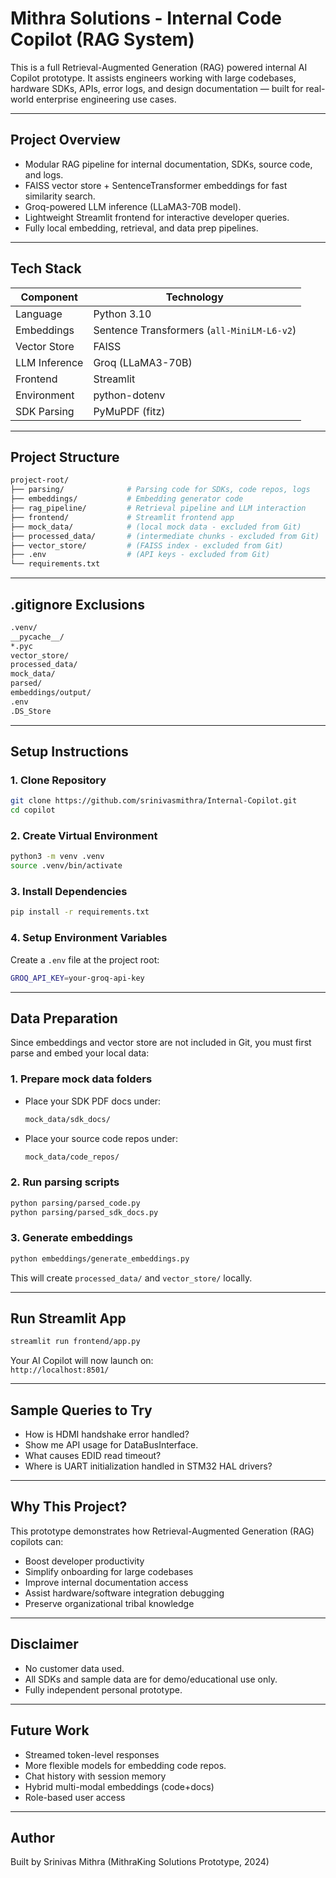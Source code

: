 
# Mithra Solutions - Internal Code Copilot (RAG System)

This is a full Retrieval-Augmented Generation (RAG) powered internal AI Copilot prototype. It assists engineers working with large codebases, hardware SDKs, APIs, error logs, and design documentation — built for real-world enterprise engineering use cases.

---

## Project Overview

- Modular RAG pipeline for internal documentation, SDKs, source code, and logs.
- FAISS vector store + SentenceTransformer embeddings for fast similarity search.
- Groq-powered LLM inference (LLaMA3-70B model).
- Lightweight Streamlit frontend for interactive developer queries.
- Fully local embedding, retrieval, and data prep pipelines.

---

## Tech Stack

| Component | Technology |
|-----------|------------|
| Language | Python 3.10 |
| Embeddings | Sentence Transformers (`all-MiniLM-L6-v2`) |
| Vector Store | FAISS |
| LLM Inference | Groq (LLaMA3-70B) |
| Frontend | Streamlit |
| Environment | python-dotenv |
| SDK Parsing | PyMuPDF (fitz) |

---

## Project Structure

```bash
project-root/
├── parsing/              # Parsing code for SDKs, code repos, logs
├── embeddings/           # Embedding generator code
├── rag_pipeline/         # Retrieval pipeline and LLM interaction
├── frontend/             # Streamlit frontend app
├── mock_data/            # (local mock data - excluded from Git)
├── processed_data/       # (intermediate chunks - excluded from Git)
├── vector_store/         # (FAISS index - excluded from Git)
├── .env                  # (API keys - excluded from Git)
└── requirements.txt
```

---

## .gitignore Exclusions

```bash
.venv/
__pycache__/
*.pyc
vector_store/
processed_data/
mock_data/
parsed/
embeddings/output/
.env
.DS_Store
```
---

## Setup Instructions

### 1. Clone Repository

```bash
git clone https://github.com/srinivasmithra/Internal-Copilot.git
cd copilot
```

### 2. Create Virtual Environment

```bash
python3 -m venv .venv
source .venv/bin/activate
```

### 3. Install Dependencies

```bash
pip install -r requirements.txt
```

### 4. Setup Environment Variables

Create a `.env` file at the project root:

```bash
GROQ_API_KEY=your-groq-api-key
```

---

## Data Preparation

Since embeddings and vector store are not included in Git, you must first parse and embed your local data:

### 1. Prepare mock data folders

- Place your SDK PDF docs under:
  ```bash
  mock_data/sdk_docs/
  ```
- Place your source code repos under:
  ```bash
  mock_data/code_repos/
  ```

### 2. Run parsing scripts

```bash
python parsing/parsed_code.py
python parsing/parsed_sdk_docs.py
```

### 3. Generate embeddings

```bash
python embeddings/generate_embeddings.py
```

This will create `processed_data/` and `vector_store/` locally.

---

## Run Streamlit App

```bash
streamlit run frontend/app.py
```

Your AI Copilot will now launch on:  
`http://localhost:8501/`

---

## Sample Queries to Try

- How is HDMI handshake error handled?
- Show me API usage for DataBusInterface.
- What causes EDID read timeout?
- Where is UART initialization handled in STM32 HAL drivers?

---

## Why This Project?

This prototype demonstrates how Retrieval-Augmented Generation (RAG) copilots can:

- Boost developer productivity
- Simplify onboarding for large codebases
- Improve internal documentation access
- Assist hardware/software integration debugging
- Preserve organizational tribal knowledge

---

## Disclaimer

- No customer data used.
- All SDKs and sample data are for demo/educational use only.
- Fully independent personal prototype.

---

## Future Work

- Streamed token-level responses
- More flexible models for embedding code repos.
- Chat history with session memory
- Hybrid multi-modal embeddings (code+docs)
- Role-based user access

---

## Author

Built by Srinivas Mithra (MithraKing Solutions Prototype, 2024)
